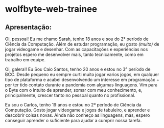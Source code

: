 # wolfbyte-web-trainee

## Apresentação: 

 Oi, pessoal! Eu me chamo Sarah, tenho 18 anos e sou do 2° período de Ciência da Computação.
 Além de estudar programação, eu gosto *(muito)* de jogar videogame e desenhar. 
 Com as capacitações e experiências nos projetos espero me desenvolver mais, tanto tecnicamente, como em trabalho em equipe.

Oi, galera!! Eu Sou Caio Santos, tenho 20 anos e estou no 3° período de BCC.
Desde pequeno eu sempre curti muito jogar varios jogos, em qualquer tipo de plataforma e acabei desenvolvendo um interesse em programação +
por ter tido contato durante a pandemia com algumas linguagens.
Vim para o Byte com o intuito de aprender, somar com meu conhecimento, e, principalmente, crescer tanto no pessoal quanto no profissional.

Eu sou o Carlos, tenho 19 anos e estou no 2º período de Ciência da Computação.
Gosto jogar videogame e jogos de tabuleiro, e aprender e descobrir coisas novas.
Ainda não conheço as linguagens, mas, espero conseguir aprender o suficiente para ajudar a cumprir nossa tarefa.    